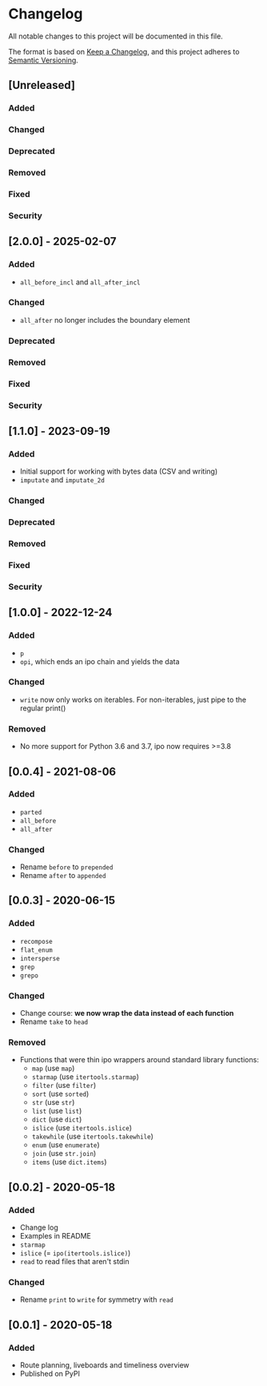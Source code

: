 # Changelog
All notable changes to this project will be documented in this file.

The format is based on [Keep a Changelog](https://keepachangelog.com/en/1.0.0/),
and this project adheres to [Semantic Versioning](https://semver.org/spec/v2.0.0.html).

## [Unreleased]
### Added
### Changed
### Deprecated
### Removed
### Fixed
### Security

## [2.0.0] - 2025-02-07
### Added
- `all_before_incl` and `all_after_incl`
### Changed
- `all_after` no longer includes the boundary element
### Deprecated
### Removed
### Fixed
### Security

## [1.1.0] - 2023-09-19
### Added
- Initial support for working with bytes data (CSV and writing)
- `imputate` and `imputate_2d`
### Changed
### Deprecated
### Removed
### Fixed
### Security

## [1.0.0] - 2022-12-24
### Added
- `p`
- `opi`, which ends an ipo chain and yields the data

### Changed
- `write` now only works on iterables. For non-iterables, just pipe to the regular print()

### Removed
- No more support for Python 3.6 and 3.7, ipo now requires >=3.8

## [0.0.4] - 2021-08-06
### Added
- `parted`
- `all_before`
- `all_after`

### Changed
- Rename `before` to `prepended`
- Rename `after` to `appended`

## [0.0.3] - 2020-06-15
### Added
- `recompose`
- `flat_enum`
- `intersperse`
- `grep`
- `grepo`

### Changed
- Change course: **we now wrap the data instead of each function**
- Rename `take` to `head`

### Removed
- Functions that were thin ipo wrappers around standard library functions:
	- `map` (use `map`)
	- `starmap` (use `itertools.starmap`)
	- `filter` (use `filter`)
	- `sort` (use `sorted`)
	- `str` (use `str`)
	- `list` (use `list`)
	- `dict` (use `dict`)
	- `islice` (use `itertools.islice`)
	- `takewhile` (use `itertools.takewhile`)
	- `enum` (use `enumerate`)
	- `join` (use `str.join`)
	- `items` (use `dict.items`)

## [0.0.2] - 2020-05-18
### Added
- Change log
- Examples in README
- `starmap`
- `islice` (= `ipo(itertools.islice)`)
- `read` to read files that aren't stdin

### Changed
- Rename `print` to `write` for symmetry with `read`

## [0.0.1] - 2020-05-18
### Added
- Route planning, liveboards and timeliness overview
- Published on PyPI
